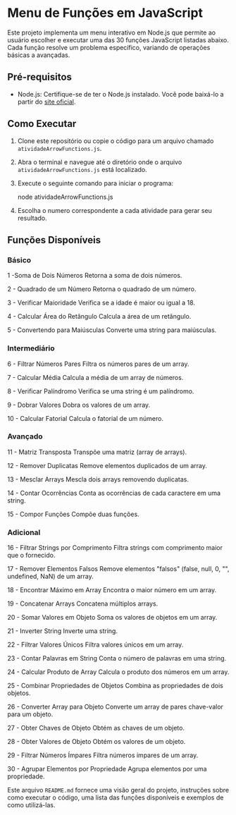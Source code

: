 # Menu de Funções em JavaScript

Este projeto implementa um menu interativo em Node.js que permite ao usuário escolher e executar uma das 30 funções JavaScript listadas abaixo. Cada função resolve um problema específico, variando de operações básicas a avançadas.

## Pré-requisitos

- Node.js: Certifique-se de ter o Node.js instalado. Você pode baixá-lo a partir do [site oficial](https://nodejs.org/).

## Como Executar

1. Clone este repositório ou copie o código para um arquivo chamado `atividadeArrowFunctions.js`.
2. Abra o terminal e navegue até o diretório onde o arquivo `atividadeArrowFunctions.js` está localizado.
3. Execute o seguinte comando para iniciar o programa:

   node atividadeArrowFunctions.js

4. Escolha o numero correspondente a cada atividade para gerar seu resultado.

## Funções Disponíveis
### Básico
1 -Soma de Dois Números
Retorna a soma de dois números.

2 - Quadrado de um Número
Retorna o quadrado de um número.

3 - Verificar Maioridade
Verifica se a idade é maior ou igual a 18.

4 - Calcular Área do Retângulo
Calcula a área de um retângulo.

5 - Convertendo para Maiúsculas
Converte uma string para maiúsculas.

### Intermediário

6 - Filtrar Números Pares
Filtra os números pares de um array.

7 - Calcular Média
Calcula a média de um array de números.

8 - Verificar Palíndromo
Verifica se uma string é um palíndromo.

9 - Dobrar Valores
Dobra os valores de um array.

10 - Calcular Fatorial
Calcula o fatorial de um número.

### Avançado

11 - Matriz Transposta
Transpõe uma matriz (array de arrays).

12 - Remover Duplicatas
Remove elementos duplicados de um array.

13 - Mesclar Arrays
Mescla dois arrays removendo duplicatas.

14 - Contar Ocorrências
Conta as ocorrências de cada caractere em uma string.

15 - Compor Funções
Compõe duas funções.

### Adicional

16 - Filtrar Strings por Comprimento
Filtra strings com comprimento maior que o fornecido.

17 - Remover Elementos Falsos
Remove elementos "falsos" (false, null, 0, "", undefined, NaN) de um array.

18 - Encontrar Máximo em Array
Encontra o maior número em um array.

19 - Concatenar Arrays
Concatena múltiplos arrays.

20 - Somar Valores em Objeto
Soma os valores de objetos em um array.

21 - Inverter String
Inverte uma string.

22 - Filtrar Valores Únicos
Filtra valores únicos em um array.

23 - Contar Palavras em String
Conta o número de palavras em uma string.

24 - Calcular Produto de Array
Calcula o produto dos números em um array.

25 - Combinar Propriedades de Objetos
Combina as propriedades de dois objetos.

26 - Converter Array para Objeto
Converte um array de pares chave-valor para um objeto.

27 - Obter Chaves de Objeto
Obtém as chaves de um objeto.

28 - Obter Valores de Objeto
Obtém os valores de um objeto.

29 - Filtrar Números Ímpares
Filtra números ímpares de um array.

30 - Agrupar Elementos por Propriedade
Agrupa elementos por uma propriedade.

Este arquivo `README.md` fornece uma visão geral do projeto, instruções sobre como executar o código, uma lista das funções disponíveis e exemplos de como utilizá-las.
